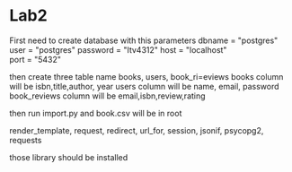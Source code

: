 # Lab2
 First need to create database with this parameters
dbname = "postgres"
user = "postgres"
password = "Itv4312"
host = "localhost"  
port = "5432"  

then create three table name books, users, book_ri=eviews
books column will be  isbn,title,author, year
users column will be name, email, password
book_reviews column will be email,isbn,review,rating

then run import.py and book.csv will be in root

 render_template, request, redirect, url_for, session, jsonif, psycopg2, requests

 those library should be installed
